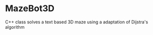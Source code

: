 MazeBot3D
=========

C++ class solves a text based 3D maze using a adaptation of Dijstra's algorithm